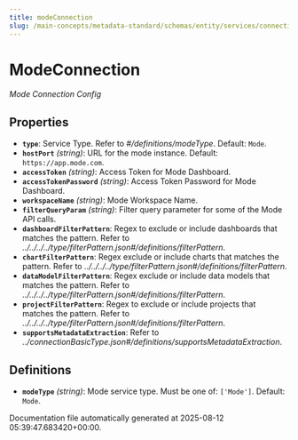 ```yaml
---
title: modeConnection
slug: /main-concepts/metadata-standard/schemas/entity/services/connections/dashboard/modeconnection
---
```


# ModeConnection

*Mode Connection Config*

## Properties

- **`type`**: Service Type. Refer to *#/definitions/modeType*. Default: `Mode`.
- **`hostPort`** *(string)*: URL for the mode instance. Default: `https://app.mode.com`.
- **`accessToken`** *(string)*: Access Token for Mode Dashboard.
- **`accessTokenPassword`** *(string)*: Access Token Password for Mode Dashboard.
- **`workspaceName`** *(string)*: Mode Workspace Name.
- **`filterQueryParam`** *(string)*: Filter query parameter for some of the Mode API calls.
- **`dashboardFilterPattern`**: Regex to exclude or include dashboards that matches the pattern. Refer to *../../../../type/filterPattern.json#/definitions/filterPattern*.
- **`chartFilterPattern`**: Regex exclude or include charts that matches the pattern. Refer to *../../../../type/filterPattern.json#/definitions/filterPattern*.
- **`dataModelFilterPattern`**: Regex exclude or include data models that matches the pattern. Refer to *../../../../type/filterPattern.json#/definitions/filterPattern*.
- **`projectFilterPattern`**: Regex to exclude or include projects that matches the pattern. Refer to *../../../../type/filterPattern.json#/definitions/filterPattern*.
- **`supportsMetadataExtraction`**: Refer to *../connectionBasicType.json#/definitions/supportsMetadataExtraction*.
## Definitions

- **`modeType`** *(string)*: Mode service type. Must be one of: `['Mode']`. Default: `Mode`.


Documentation file automatically generated at 2025-08-12 05:39:47.683420+00:00.
